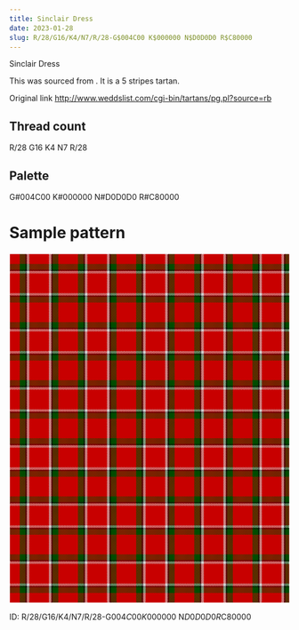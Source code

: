 ```yaml
---
title: Sinclair Dress
date: 2023-01-28
slug: R/28/G16/K4/N7/R/28-G$004C00 K$000000 N$D0D0D0 R$C80000
---
```

Sinclair Dress

This was sourced from <no value>.  It is a 5 stripes tartan.

Original link http://www.weddslist.com/cgi-bin/tartans/pg.pl?source=rb

## Thread count
R/28 G16 K4 N7 R/28

## Palette
G#004C00 K#000000 N#D0D0D0 R#C80000

# Sample pattern

![Tartan detail](tartan.png "R/28 G16 K4 N7 R/28 tartan")

ID: R/28/G16/K4/N7/R/28-G$004C00 K$000000 N$D0D0D0 R$C80000
